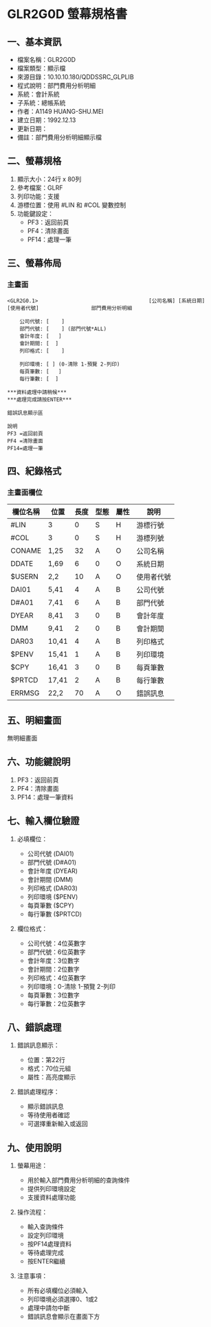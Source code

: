 # GLR2G0D 螢幕規格書

## 一、基本資訊
- 檔案名稱：GLR2G0D
- 檔案類型：顯示檔
- 來源目錄：10.10.10.180/QDDSSRC_GLPLIB
- 程式說明：部門費用分析明細
- 系統：會計系統
- 子系統：總帳系統
- 作者：A1149 HUANG-SHU.MEI
- 建立日期：1992.12.13
- 更新日期：
- 備註：部門費用分析明細顯示檔

## 二、螢幕規格
1. 顯示大小：24行 x 80列
2. 參考檔案：GLRF
3. 列印功能：支援
4. 游標位置：使用 #LIN 和 #COL 變數控制
5. 功能鍵設定：
   - PF3：返回前頁
   - PF4：清除畫面
   - PF14：處理一筆

## 三、螢幕佈局

### 主畫面
```
<GLR2G0.1>                                    [公司名稱] [系統日期]
[使用者代號]                 部門費用分析明細

    公司代號: [    ]
    部門代號: [    ] (部門代號*ALL)
    會計年度: [   ]
    會計期間: [  ]
    列印格式: [    ]

    列印環境: [ ] (0-清除 1-預覽 2-列印)
    每頁筆數: [   ]
    每行筆數: [  ]

***資料處理中請稍候***
***處理完成請按ENTER***

錯誤訊息顯示區

說明
PF3 =返回前頁
PF4 =清除畫面
PF14=處理一筆
```

## 四、紀錄格式

### 主畫面欄位
| 欄位名稱 | 位置 | 長度 | 型態 | 屬性 | 說明 |
|---------|------|------|------|------|------|
| #LIN | 3 | 0 | S | H | 游標行號 |
| #COL | 3 | 0 | S | H | 游標列號 |
| CONAME | 1,25 | 32 | A | O | 公司名稱 |
| DDATE | 1,69 | 6 | 0 | O | 系統日期 |
| $USERN | 2,2 | 10 | A | O | 使用者代號 |
| DAI01 | 5,41 | 4 | A | B | 公司代號 |
| D#A01 | 7,41 | 6 | A | B | 部門代號 |
| DYEAR | 8,41 | 3 | 0 | B | 會計年度 |
| DMM | 9,41 | 2 | 0 | B | 會計期間 |
| DAR03 | 10,41 | 4 | A | B | 列印格式 |
| $PENV | 15,41 | 1 | A | B | 列印環境 |
| $CPY | 16,41 | 3 | 0 | B | 每頁筆數 |
| $PRTCD | 17,41 | 2 | A | B | 每行筆數 |
| ERRMSG | 22,2 | 70 | A | O | 錯誤訊息 |

## 五、明細畫面
無明細畫面

## 六、功能鍵說明
1. PF3：返回前頁
2. PF4：清除畫面
3. PF14：處理一筆資料

## 七、輸入欄位驗證
1. 必填欄位：
   - 公司代號 (DAI01)
   - 部門代號 (D#A01)
   - 會計年度 (DYEAR)
   - 會計期間 (DMM)
   - 列印格式 (DAR03)
   - 列印環境 ($PENV)
   - 每頁筆數 ($CPY)
   - 每行筆數 ($PRTCD)

2. 欄位格式：
   - 公司代號：4位英數字
   - 部門代號：6位英數字
   - 會計年度：3位數字
   - 會計期間：2位數字
   - 列印格式：4位英數字
   - 列印環境：0-清除 1-預覽 2-列印
   - 每頁筆數：3位數字
   - 每行筆數：2位英數字

## 八、錯誤處理
1. 錯誤訊息顯示：
   - 位置：第22行
   - 格式：70位元組
   - 屬性：高亮度顯示

2. 錯誤處理程序：
   - 顯示錯誤訊息
   - 等待使用者確認
   - 可選擇重新輸入或返回

## 九、使用說明
1. 螢幕用途：
   - 用於輸入部門費用分析明細的查詢條件
   - 提供列印環境設定
   - 支援資料處理功能

2. 操作流程：
   - 輸入查詢條件
   - 設定列印環境
   - 按PF14處理資料
   - 等待處理完成
   - 按ENTER繼續

3. 注意事項：
   - 所有必填欄位必須輸入
   - 列印環境必須選擇0、1或2
   - 處理中請勿中斷
   - 錯誤訊息會顯示在畫面下方 